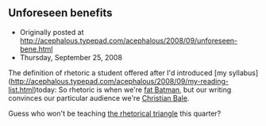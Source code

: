 ## Unforeseen benefits

 * Originally posted at http://acephalous.typepad.com/acephalous/2008/09/unforeseen-bene.html
 * Thursday, September 25, 2008



The definition of rhetoric a student offered after I'd introduced [my syllabus] (http://acephalous.typepad.com/acephalous/2008/09/my-reading-list.html)today:
So rhetoric is when we're [fat Batman](http://acephalous.typepad.com/acephalous/2008/09/more-false-adve.html#more), but our writing convinces our particular audience we're [Christian Bale](http://www.aceshowbiz.com/images/still/dark\_knight01.jpg).

Guess who won't be teaching [the rhetorical triangle](http://www.odannyboy.com/blog/images/rhetorical\_design.png) this quarter?    

		
